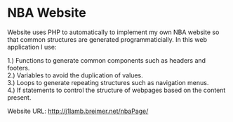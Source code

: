 # NBA Website
<p>Website uses PHP to automatically to implement my own NBA website so that common structures are generated programmaticially. In this web application I use:</p>

1.) Functions to generate common components such as headers and footers.<br>
2.) Variables to avoid the duplication of values.<br>
3.) Loops to generate repeating structures such as navigation menus.<br>
4.) If statements to control the structure of webpages based on the content present.

Website URL: http://j1lamb.breimer.net/nbaPage/
